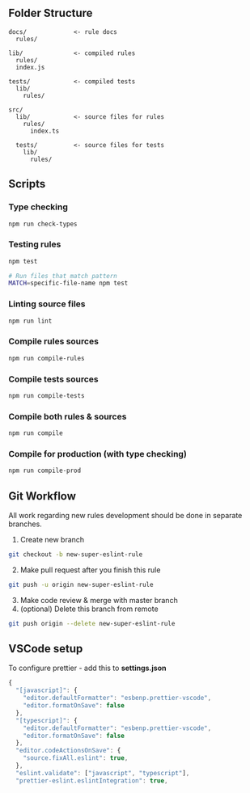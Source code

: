 ## Folder Structure

```
docs/             <- rule docs
  rules/

lib/              <- compiled rules
  rules/
  index.js

tests/            <- compiled tests
  lib/
    rules/

src/
  lib/            <- source files for rules
    rules/
      index.ts

  tests/          <- source files for tests
    lib/
      rules/
```

## Scripts

### Type checking

```bash
npm run check-types
```

### Testing rules

```bash
npm test

# Run files that match pattern
MATCH=specific-file-name npm test
```

### Linting source files

```bash
npm run lint
```

### Compile rules sources

```bash
npm run compile-rules
```

### Compile tests sources

```bash
npm run compile-tests
```

### Compile both rules & sources

```bash
npm run compile
```

### Compile for production (with type checking)

```bash
npm run compile-prod
```

## Git Workflow

All work regarding new rules development should be done in separate branches.

1. Create new branch

```bash
git checkout -b new-super-eslint-rule
```

2. Make pull request after you finish this rule

```bash
git push -u origin new-super-eslint-rule
```

3. Make code review & merge with master branch
4. (optional) Delete this branch from remote

```bash
git push origin --delete new-super-eslint-rule
```

## VSCode setup

To configure prettier - add this to **settings.json**

```javascript
{
  "[javascript]": {
    "editor.defaultFormatter": "esbenp.prettier-vscode",
    "editor.formatOnSave": false
  },
  "[typescript]": {
    "editor.defaultFormatter": "esbenp.prettier-vscode",
    "editor.formatOnSave": false
  },
  "editor.codeActionsOnSave": {
    "source.fixAll.eslint": true,
  },
  "eslint.validate": ["javascript", "typescript"],
  "prettier-eslint.eslintIntegration": true,
```
